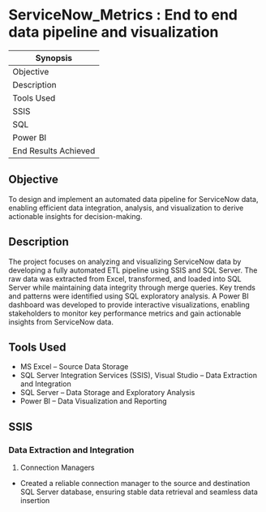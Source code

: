# ServiceNow_Metrics : End to end data pipeline and visualization

| Synopsis      |
|-----------------|
| Objective |
| Description |
| Tools Used |
| SSIS |
| SQL | 
| Power BI |
| End Results Achieved|

## Objective
To design and implement an automated data pipeline for ServiceNow data, enabling efficient data integration, analysis, and visualization to derive actionable insights for decision-making.

## Description 
The project focuses on analyzing and visualizing ServiceNow data by developing a fully automated ETL pipeline using SSIS and SQL Server. The raw data was extracted from Excel, transformed, and loaded into SQL Server while maintaining data integrity through merge queries. Key trends and patterns were identified using SQL exploratory analysis. A Power BI dashboard was developed to provide interactive visualizations, enabling stakeholders to monitor key performance metrics and gain actionable insights from ServiceNow data.

## Tools Used 
- MS Excel – Source Data Storage
- SQL Server Integration Services (SSIS), Visual Studio – Data Extraction and Integration
- SQL Server – Data Storage and Exploratory Analysis
- Power BI – Data Visualization and Reporting

## SSIS 
### Data Extraction and Integration 
1) Connection Managers
- Created a reliable connection manager to the source and destination SQL Server database, ensuring stable data retrieval and seamless data insertion 
